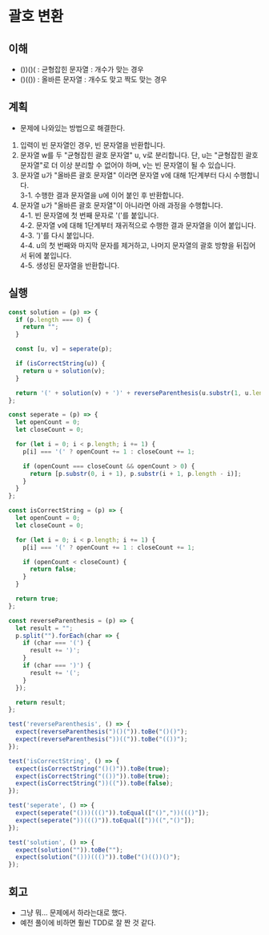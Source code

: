 # 괄호 변환

## 이해

- ())()( : 균형잡힌 문자열 : 개수가 맞는 경우
- ()(()) : 올바른 문자열 : 개수도 맞고 짝도 맞는 경우

## 계획

- 문제에 나와있는 방법으로 해결한다.

1. 입력이 빈 문자열인 경우, 빈 문자열을 반환합니다. 
2. 문자열 w를 두 "균형잡힌 괄호 문자열" u, v로 분리합니다. 단, u는 "균형잡힌 괄호 문자열"로 더 이상 분리할 수 없어야 하며, v는 빈 문자열이 될 수 있습니다.
3. 문자열 u가 "올바른 괄호 문자열" 이라면 문자열 v에 대해 1단계부터 다시 수행합니다.  
    3-1. 수행한 결과 문자열을 u에 이어 붙인 후 반환합니다.
4. 문자열 u가 "올바른 괄호 문자열"이 아니라면 아래 과정을 수행합니다.  
    4-1. 빈 문자열에 첫 번째 문자로 '('를 붙입니다.  
    4-2. 문자열 v에 대해 1단계부터 재귀적으로 수행한 결과 문자열을 이어 붙입니다.  
    4-3. ')'를 다시 붙입니다.  
    4-4. u의 첫 번째와 마지막 문자를 제거하고, 나머지 문자열의 괄호 방향을 뒤집어서 뒤에 붙입니다.  
    4-5. 생성된 문자열을 반환합니다.

## 실행

```javascript
const solution = (p) => {
  if (p.length === 0) {
    return "";
  }

  const [u, v] = seperate(p);

  if (isCorrectString(u)) {
    return u + solution(v);
  }

  return '(' + solution(v) + ')' + reverseParenthesis(u.substr(1, u.length - 2));
};

const seperate = (p) => {
  let openCount = 0;
  let closeCount = 0;

  for (let i = 0; i < p.length; i += 1) {
    p[i] === '(' ? openCount += 1 : closeCount += 1;

    if (openCount === closeCount && openCount > 0) {
      return [p.substr(0, i + 1), p.substr(i + 1, p.length - i)];
    }
  }
};

const isCorrectString = (p) => {
  let openCount = 0;
  let closeCount = 0;

  for (let i = 0; i < p.length; i += 1) {
    p[i] === '(' ? openCount += 1 : closeCount += 1;

    if (openCount < closeCount) {
      return false;
    }
  }

  return true;
};

const reverseParenthesis = (p) => {
  let result = "";
  p.split("").forEach(char => {
    if (char === '(') {
      result += ')';
    }
    if (char === ')') {
      result += '(';
    }
  });

  return result;
};

test('reverseParenthesis', () => {
  expect(reverseParenthesis(")()(")).toBe("()()");
  expect(reverseParenthesis("))((")).toBe("(())");
});

test('isCorrectString', () => {
  expect(isCorrectString("()()")).toBe(true);
  expect(isCorrectString("(())")).toBe(true);
  expect(isCorrectString("))((")).toBe(false);
});

test('seperate', () => {
  expect(seperate("()))((()")).toEqual(["()","))((()"]);
  expect(seperate("))((()")).toEqual(["))((","()"]);
});

test('solution', () => {
  expect(solution("")).toBe("");
  expect(solution("()))((()")).toBe("()(())()");
});
```

## 회고

- 그냥 뭐... 문제에서 하라는대로 했다.
- 예전 풀이에 비하면 훨씬 TDD로 잘 짠 것 같다.
